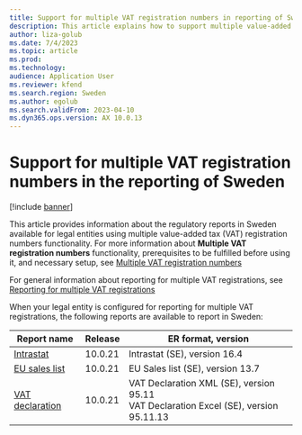 ```yaml
---
title: Support for multiple VAT registration numbers in reporting of Sweden
description: This article explains how to support multiple value-added tax (VAT) registration numbers in reporting of Sweden.
author: liza-golub
ms.date: 7/4/2023
ms.topic: article
ms.prod: 
ms.technology: 
audience: Application User
ms.reviewer: kfend
ms.search.region: Sweden
ms.author: egolub
ms.search.validFrom: 2023-04-10
ms.dyn365.ops.version: AX 10.0.13
---
```


# Support for multiple VAT registration numbers in the reporting of Sweden

[!include [banner](../includes/banner.md)]

This article provides information about the regulatory reports in Sweden available for legal entities using multiple value-added tax (VAT) registration numbers functionality. 
For more information about **Multiple VAT registration numbers** functionality, prerequisites to be fulfilled before using it, and necessary setup, see [Multiple VAT registration numbers](emea-multiple-vat-registration-numbers.md)

For general information about reporting for multiple VAT registrations, see [Reporting for multiple VAT registrations](emea-reporting-for-multiple-vat-registrations.md)

When your legal entity is configured for reporting for multiple VAT registrations, the following reports are available to report in Sweden:

| Report name     | Release | ER format, version                |
|-----------------|---------|-----------------------------------|
| [Intrastat](emea-swe-intrastat.md)       | 10.0.21 | Intrastat (SE), version 16.4      |
| [EU sales list](emea-swe-eu-sales-list.md)   | 10.0.21 | EU Sales list (SE), version 13.7  |
| [VAT declaration](emea-swe-vat-declaration-sweden.md) | 10.0.21 | VAT Declaration XML (SE), version 95.11<br>VAT Declaration Excel (SE), version 95.11.13 |
